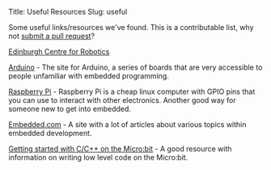 Title: Useful Resources
Slug: useful

Some useful links/resources we've found. This is a contributable list, why not [submit a pull request](https://github.com/ears-edi/earssite)?

[Edinburgh Centre for Robotics](http://www.edinburgh-robotics.org/)

[Arduino](https://www.arduino.cc/) - The site for Arduino, a series of boards that are very accessible to people unfamiliar with embedded programming.

[Raspberry Pi](https://www.raspberrypi.org/) - Raspberry Pi is a cheap linux computer with GPIO pins that you can use to interact with other electronics. Another good way for someone new to get into embedded.

[Embedded.com](http://embedded.com) - A site with a lot of articles about various topics within embedded development.

[Getting started with C/C++ on the Micro:bit](http://www.i-programmer.info/programming/hardware/9651-getting-started-with-cc-on-the-microbit.html) - A good resource with information on writing low level code on the Micro:bit.
